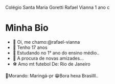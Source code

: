 Colégio Santa Maria Goretti
 Rafael Vianna 1 ano c
# Minha Bio

- 👋 Oi, me chamo:@rafael-vianna
- 👀 Tenho 17 anos 
- 🌱 Estudando no 1° ano do ensino médio..
- 🥰 A procura de novas amizades...
- ⚽️ Amo mt futebol
De: Rio de Janeiro

🤭Morando: Maringá-pr
😁Bora hexa Brasilll..


<!---
rafael-vianna/rafael-vianna is a ✨ special ✨ repository because its `README.md` (this file) appears on your GitHub profile.
You can click the Preview link to take a look at your changes.
--->
